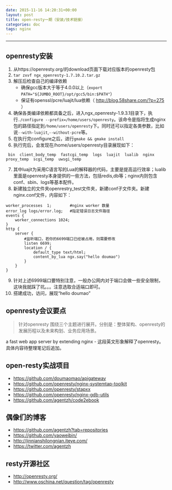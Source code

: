 ```yaml
---
date: 2015-11-16 14:20:31+00:00
layout: post
title: open-resty一期（安装/技术链接）
categories: doc
tags: nginx
---
```





----------


## openresty安装

 1. 从https://openresty.org/的download页面下载对应版本的openresty包
 2. `tar zxvf ngx_openresty-1.7.10.2.tar.gz`  
 3. 解压后检查自己的编译依赖
	 - 确保gcc版本大于等于4.0.0以上（`export PATH="${JUMBO_ROOT}/opt/gcc5/bin:$PATH"`）
	 - 保证有openssl/pcre/luajit/lua依赖（ http://blog.58share.com/?p=275 ）
 4. 确保各类编译依赖都具备之后，进入ngx_openresty-1.9.3.1目录下，执行`./configure --prefix=/home/users/openresty`。该命令是指将生成nginx包的路径指定到`/home/users/openresty`下。同时还可以指定各类参数，比如说`--with-luajit`,`--without-pcre`等。
 5. 在执行完configure之后，进行`gmake && gmake install`
 6. 执行完后，会发现在/home/users/openresty目录展现如下：

```
 bin  client_body_temp  fastcgi_temp  logs  luajit  lualib  nginx  proxy_temp  scgi_temp  uwsgi_temp
```

 7. 其中luajit为采用C语言写的Lua的解释器的代码，主要是提高运行效率；lualib里面是openresty本身提供的一些方法，包括redis,db等；nginx内则包含conf、sbin、logs等基本配件。
 8. 新建独立的文件夹openrestry_test文件夹，新建conf子文件夹。新建nginx.conf文件，内容如下：


```
worker_processes  1;        #nginx worker 数量
error_log logs/error.log;   #指定错误日志文件路径
events {
    worker_connections 1024;
}
http {
    server {
        #监听端口，若你的6699端口已经被占用，则需要修改
        listen 6699;
        location / {
            default_type text/html;
            content_by_lua ngx.say("hello doumao")
        }
    }
}
```

 9. 针对上述6999端口要特别注意，一般办公网内对于端口会做一些安全限制，这块我就踩了坑。。。注意选取合适端口即可。
 10. 搭建成功，访问，展现“hello doumao”

## openresty会议要点

>针对openresty 围绕三个主题进行展开。分别是：整体架构、openresty的发展历程以及未来构划、业务应用场景。


a fast web app server by extending nginx - 这段英文形象解释了openresty。
具体内容待整理笔记后追加。

## open-resty实战项目

- https://github.com/doumaomao/apigateway
- https://github.com/openresty/nginx-systemtap-toolkit
- https://github.com/openresty/stapxx
- https://github.com/openresty/nginx-gdb-utils
- https://github.com/agentzh/code2ebook

## 偶像们的博客

- https://github.com/agentzh?tab=repositories
- https://github.com/yaoweibin/
- http://jinnianshilongnian.iteye.com/
- https://twitter.com/agentzh

## resty开源社区

- http://openresty.org/
- http://www.oschina.net/question/tag/openresty

